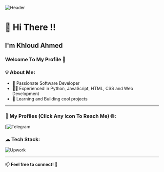 ![Header](https://pin.it/4yfgrxehb)

# 👋 Hi There !!
## I'm Khloud Ahmed  
### Welcome To My Profile 🚀

### 💡 About Me:
- 🎯 Passionate Software Developer
- 🧑‍💻 Experienced in Python, JavaScript, HTML, CSS and Web Development
- 🚀 Learning and Building cool projects

---

### 🔗 My Profiles (Click Any Icon To Reach Me) 🌐:

[![Telegram](https://t.me/khloudahmed24)

### ☁ Tech Stack:
![Upwork](https://www.upwork.com/freelancers/~01a678eeef02c9c7a6)

---

📫 **Feel free to connect!** 🚀
